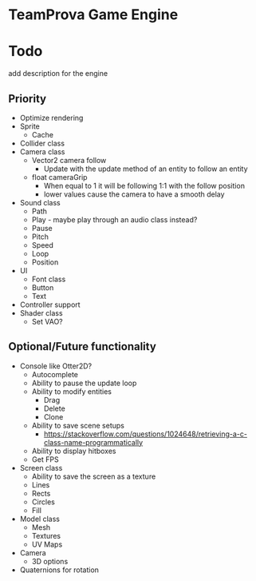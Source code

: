# TeamProva Game Engine

# Todo

add description for the engine

## Priority
* Optimize rendering
* Sprite
    * Cache
* Collider class
* Camera class
    * Vector2 camera follow
        * Update with the update method of an entity to follow an entity
    * float cameraGrip
        * When equal to 1 it will be following 1:1 with the follow position
        * lower values cause the camera to have a smooth delay
* Sound class
    * Path
    * Play - maybe play through an audio class instead?
    * Pause
    * Pitch
    * Speed
    * Loop
    * Position
* UI
    * Font class
    * Button
    * Text
* Controller support
* Shader class
    * Set VAO?

## Optional/Future functionality
* Console like Otter2D?
    * Autocomplete
    * Ability to pause the update loop
    * Ability to modify entities
        * Drag
        * Delete
        * Clone
    * Ability to save scene setups
        * https://stackoverflow.com/questions/1024648/retrieving-a-c-class-name-programmatically
    * Ability to display hitboxes
    * Get FPS
* Screen class
    * Ability to save the screen as a texture
    * Lines
    * Rects
    * Circles
    * Fill
* Model class
    * Mesh
    * Textures
    * UV Maps
* Camera
    * 3D options
* Quaternions for rotation